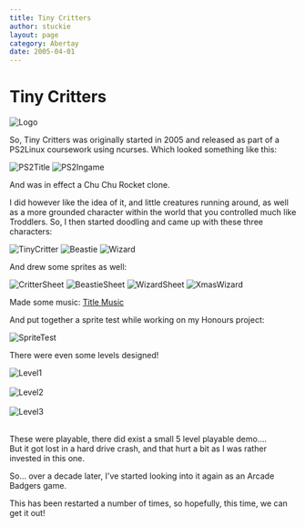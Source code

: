 ```yaml
---
title: Tiny Critters
author: stuckie
layout: page
category: Abertay
date: 2005-04-01
---
```


# Tiny Critters
![Logo](logo.png)

So, Tiny Critters was originally started in 2005 and released as part of a PS2Linux coursework using ncurses.
Which looked something like this:

![PS2Title](ps2title.png)
![PS2Ingame](ps2ingame.png)

And was in effect a Chu Chu Rocket clone.

I did however like the idea of it, and little creatures running around, as well as a more grounded character within the world that you controlled much like Troddlers.
So, I then started doodling and came up with these three characters:

![TinyCritter](tinycritter.png)
![Beastie](beastie.png)
![Wizard](wizard.png)

And drew some sprites as well:

![CritterSheet](crittersheet1.png)
![BeastieSheet](beastiesheet1.png)
![WizardSheet](wizardsheet1.png)
![XmasWizard](xmaswizard.png)

Made some music:
[Title Music](https://soundcloud.com/steven-campbell-628493895/tiny-critters-title)

And put together a sprite test while working on my Honours project:

![SpriteTest](spritetest.jpg)

There were even some levels designed!

![Level1](level01.png)<br /><br />
![Level2](level02.png)<br /><br />
![Level3](level03.png)<br /><br />

These were playable, there did exist a small 5 level playable demo....<br />
But it got lost in a hard drive crash, and that hurt a bit as I was rather invested in this one.

So... over a decade later, I've started looking into it again as an Arcade Badgers game.

This has been restarted a number of times, so hopefully, this time, we can get it out!
